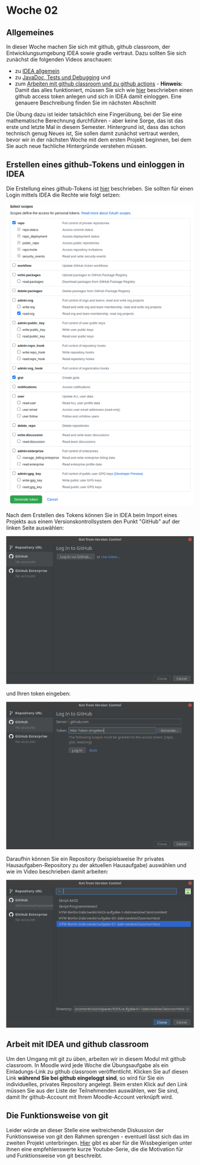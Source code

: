 # Woche 02

## Allgemeines

In dieser Woche machen Sie sich mit github, github classroom, der Entwicklungsumgebung IDEA sowie gradle vertraut. Dazu sollten Sie sich zunächst die folgenden Videos anschauen:

 * zu [IDEA allgemein](https://mediathek.htw-berlin.de/video/Programmieren-2-IDEA-und-gradle/e473c99c6c4ace5ca0211ea9c6ddbdff)
 * zu [JavaDoc, Tests und Debugging](https://mediathek.htw-berlin.de/video/Programmieren-2-JavaDoc-Tests-Debugging/b8517e720b92ee8f4fd0253da4003b60) und
 * zum [Arbeiten mit github classroom und zu github actions](https://mediathek.htw-berlin.de/video/Programmieren-2-Github-und-github-classroom/036e3b2487ed69492f4f31320e79fa3a) - **Hinweis:** Damit das alles funktioniert, müssen Sie sich wie [hier](https://docs.github.com/en/github/authenticating-to-github/creating-a-personal-access-token) beschrieben einen github access token anlegen und sich in IDEA damit einloggen. Eine genauere Beschreibung finden Sie im nächsten Abschnitt

Die Übung dazu ist leider tatsächlich eine Fingerübung, bei der Sie eine mathematische Berechnung durchführen - aber keine Sorge, das ist das erste und letzte Mal in diesem Semester. Hintergrund ist, dass das schon technisch genug Neues ist, Sie sollen damit zunächst vertraut werden, bevor wir in der nächsten Woche mit dem ersten Projekt beginnen, bei dem Sie auch neue fachliche Hintergründe verstehen müssen.

## Erstellen eines github-Tokens und einloggen in IDEA

Die Erstellung eines github-Tokens ist [hier](https://docs.github.com/en/github/authenticating-to-github/creating-a-personal-access-token) beschrieben. Sie sollten für einen Login mittels IDEA die Rechte wie folgt setzen:

![Token-Rechte](Bilder/tokensettings.png)

Nach dem Erstellen des Tokens können Sie in IDEA beim Import eines Projekts aus einem Versionskontrollsystem den Punkt "GitHub" auf der linken Seite auswählen:

![IDEA-Schritt 1](Bilder/IDEA-github.png)

und Ihren token eingeben:

![IDEA-Schritt 2](Bilder/IDEA-github2.png)

Daraufhin können Sie ein Repository (beispielsweise Ihr privates Hausaufgaben-Repository zu der aktuellen Hausaufgabe) auswählen und wie im Video beschrieben damit arbeiten:

![IDEA-Schritt 3](Bilder/IDEA-github3.png)

## Arbeit mit IDEA und github classroom

Um den Umgang mit git zu üben, arbeiten wir in diesem Modul mit github classroom. In Moodle wird jede Woche die Übungsaufgabe als ein Einladungs-Link zu github classroom veröffentlicht. Klicken Sie auf diesen Link **während Sie bei github eingeloggt sind**, so wird für Sie ein individuelles, privates Repository angelegt. Beim ersten Klick auf den Link müssen Sie aus der Liste der Teilnehmenden auswählen, wer Sie sind, damit Ihr github-Account mit Ihrem Moodle-Account verknüpft wird.

## Die Funktionsweise von git

Leider würde an dieser Stelle eine weitreichende Diskussion der Funktionsweise von git den Rahmen sprengen - eventuell lässt sich das im zweiten Projekt unterbringen. [Hier](https://www.youtube.com/watch?v=8oRjP8yj2Wo&list=PLg7s6cbtAD165JTRsXh8ofwRw0PqUnkVH) gibt es aber für die Wissbegierigen unter Ihnen eine empfehlenswerte kurze Youtube-Serie, die die Motivation für und Funktionsweise von git beschreibt.
